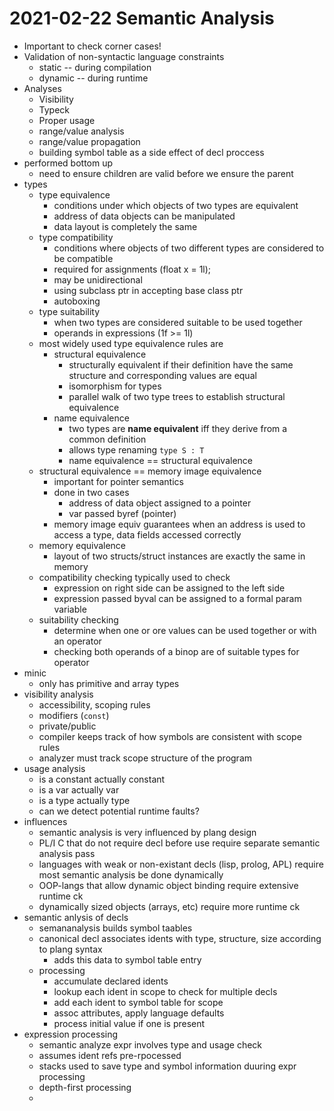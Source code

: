 # 2021-02-22 Semantic Analysis

* Important to check corner cases!
* Validation of non-syntactic language constraints
  * static -- during compilation
  * dynamic -- during runtime
* Analyses
  * Visibility
  * Typeck
  * Proper usage
  * range/value analysis
  * range/value propagation
  * building symbol table as a side effect of decl proccess
* performed bottom up
  * need to ensure children are valid before we ensure the parent
* types
  * type equivalence
    * conditions under which objects of two types are equivalent
    * address of data objects can be manipulated
    * data layout is completely the same
  * type compatibility
    * conditions where objects of two different types are considered to be compatible
    * required for assignments (float x = 1l);
    * may be unidirectional
    * using subclass ptr in accepting base class ptr
    * autoboxing
  * type suitability
    * when two types are considered suitable to be used together
    * operands in expressions (1f >= 1l)
  * most widely used type equivalence rules are
    * structural equivalence
      * structurally equivalent if their definition have the same structure and corresponding values are equal
      * isomorphism for types
      * parallel walk of two type trees to establish structural equivalence
    * name equivalence
      * two types are **name equivalent** iff they derive from a common definition
      * allows type renaming `type S : T`
      * name equivalence == structural equivalence
  * structural equivalence == memory image equivalence
    * important for pointer semantics
    * done in two cases
      * address of data object assigned to a pointer
      * var passed byref (pointer)
    * memory image equiv guarantees when an address is used to access a type, data fields accessed correctly  
  * memory equivalence
    * layout of two structs/struct instances are exactly the same in memory
  * compatibility checking typically used to check
    * expression on right side can be assigned to the left side
    * expression passed byval can be assigned to a formal param variable
  * suitability checking
    * determine when one or ore values can be used together or with an operator
    * checking both operands of a binop are of suitable types for operator
* minic
  * only has primitive and array types
* visibility analysis
  * accessibility, scoping rules
  * modifiers (`const`)
  * private/public
  * compiler keeps track of how symbols are consistent with scope rules
  * analyzer must track scope structure of the program
* usage analysis
  * is a constant actually constant
  * is a var actually var
  * is a type actually type
  * can we detect potential runtime faults?
* influences
  * semantic analysis is very influenced by plang design
  * PL/I C that do not require decl before use require separate semantic analysis pass
  * languages with weak or non-existant decls (lisp, prolog, APL) require most semantic analysis be done dynamically
  * OOP-langs that allow dynamic object binding require extensive runtime ck
  * dynamically sized objects (arrays, etc) require more runtime ck
* semantic anlysis of decls
  * semananalysis builds symbol taables
  * canonical decl associates idents with type, structure, size according to plang syntax
    * adds this data to symbol table entry
  * processing
    * accumulate declared idents
    * lookup each ident in scope to check for multiple decls
    * add each ident to symbol table for scope
    * assoc attributes, apply language defaults
    * process initial value if one is present
* expression processing
  * semantic analyze expr involves type and usage check
  * assumes ident refs pre-rpocessed
  * stacks used to save type and symbol information duuring expr processing
  * depth-first processing
  * 